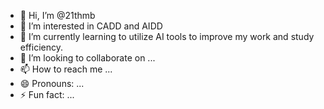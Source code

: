 - 👋 Hi, I’m @21thmb
- 👀 I’m interested in CADD and AIDD
- 🌱 I’m currently learning to utilize AI tools to improve my work and study efficiency. 
- 💞️ I’m looking to collaborate on ...
- 📫 How to reach me ...
- 😄 Pronouns: ...
- ⚡ Fun fact: ...

<!---
21thmb/21thmb is a ✨ special ✨ repository because its `README.md` (this file) appears on your GitHub profile.
You can click the Preview link to take a look at your changes.
--->
